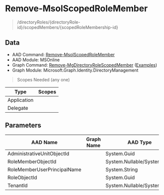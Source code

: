 # Remove-MsolScopedRoleMember

> /directoryRoles/{directoryRole-id}/scopedMembers/{scopedRoleMembership-id}

## Data

+ AAD Command: [Remove-MsolScopedRoleMember](https://docs.microsoft.com/en-us/powershell/module/MSOnline/Remove-MsolScopedRoleMember)
+ AAD Module: MSOnline
+ Graph Command: [Remove-MgDirectoryRoleScopedMember](https://docs.microsoft.com/en-us/powershell/module/Microsoft.Graph.Identity.DirectoryManagement/Remove-MgDirectoryRoleScopedMember) ([Examples](https://github.com/orgs/msgraph/discussions?discussions_q=Remove-MgDirectoryRoleScopedMember))
+ Graph Module: Microsoft.Graph.Identity.DirectoryManagement

> Scopes Needed (any one)

|Type|Scopes|
|---|---|
|Application||
|Delegate||

## Parameters

|AAD Name|Graph Name|AAD Type|Graph Type|Infos|
|---|---|---|---|---|
|AdministrativeUnitObjectId||System.Guid|||
|RoleMemberObjectId||System.Nullable/System.Guid|||
|RoleMemberUserPrincipalName||System.String|||
|RoleObjectId||System.Guid|||
|TenantId||System.Nullable/System.Guid|||

